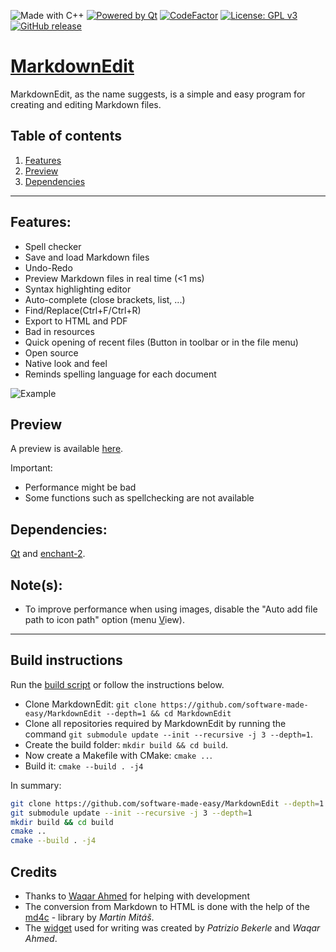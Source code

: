 ![Made with C++](https://forthebadge.com/images/badges/made-with-c-plus-plus.svg)
[![Powered by Qt](https://forthebadge.com/images/badges/powered-by-qt.svg)](https://qt.io)
[![CodeFactor](https://www.codefactor.io/repository/github/software-made-easy/markdownedit/badge/main)](https://www.codefactor.io/repository/github/software-made-easy/markdownedit/overview/main)
[![License: GPL v3](https://img.shields.io/badge/License-GPLv3-blue.svg)](https://www.gnu.org/licenses/gpl-3.0)
[![GitHub release](https://img.shields.io/github/release/software-made-easy/MarkdownEdit.svg)](https://github.com/software-made-easy/MarkdownEdit/releases/)


# [MarkdownEdit](https://software-made-easy.github.io/MarkdownEdit/)

MarkdownEdit, as the name suggests, is a simple and easy program for creating and editing Markdown files.

## Table of contents

1. [Features](#features)
2. [Preview](#preview)
3. [Dependencies](#dependencies)

-------

## Features:

- Spell checker
- Save and load Markdown files
- Undo-Redo
- Preview Markdown files in real time (<1 ms)
- Syntax highlighting editor
- Auto-complete (close brackets, list, ...)
- Find/Replace(Ctrl+F/Ctrl+R)
- Export to HTML and PDF
- Bad in resources
- Quick opening of recent files (Button in toolbar or in the file menu)
- Open source
- Native look and feel
- Reminds spelling language for each document

![Example](doc/images/Example.png)

## Preview

A preview is available [here](https://software-made-easy.github.io/MarkdownEdit/markdownedit.html).

Important:
- Performance might be bad
- Some functions such as spellchecking are not available

## Dependencies:

[Qt](https://qt.io/) and [enchant-2](https://github.com/AbiWord/enchant).

## Note(s):

- To improve performance when using images, disable the "Auto add file path to icon path" option (menu <u>V</u>iew).


-------

## Build instructions

Run the [build script](scripts/build.sh) or follow the instructions below.

- Clone MarkdownEdit: `git clone https://github.com/software-made-easy/MarkdownEdit --depth=1 && cd MarkdownEdit`
- Clone all repositories required by MarkdownEdit by running the command `git submodule update --init --recursive -j 3 --depth=1`.
- Create the build folder: `mkdir build && cd build`.
- Now create a Makefile with CMake: `cmake ..`.
- Build it: `cmake --build . -j4`

In summary:
```bash
git clone https://github.com/software-made-easy/MarkdownEdit --depth=1 && cd MarkdownEdit
git submodule update --init --recursive -j 3 --depth=1
mkdir build && cd build
cmake ..
cmake --build . -j4
```

## Credits

- Thanks to [Waqar Ahmed](https://github.com/Waqar144) for helping with development
- The conversion from Markdown to HTML is done with the help of the [md4c](https://github.com/mity/md4c) - library by *Martin Mitáš*.
- The [widget](https://github.com/pbek/qmarkdowntextedit) used for writing was created by *Patrizio Bekerle* and *Waqar Ahmed*.
